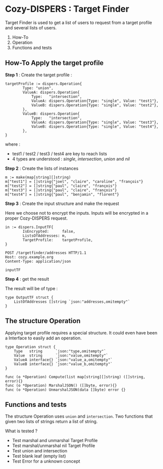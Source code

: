 # Cozy-DISPERS : Target Finder

Target Finder is used to get a list of users to request from a target profile and several lists of users. 

1. How-To
2. Operation 
3. Functions and tests

## How-To Apply the target profile 

**Step 1** : Create the target profile :

```golang
targetProfile := dispers.Operation{
		Type: "union",
		ValueA: dispers.Operation{
			Type:   "intersection",
			ValueA: dispers.Operation{Type: "single", Value: "test1"},
			ValueB: dispers.Operation{Type: "single", Value: "test2"},
		},
		ValueB: dispers.Operation{
			Type:   "intersection",
			ValueA: dispers.Operation{Type: "single", Value: "test3"},
			ValueB: dispers.Operation{Type: "single", Value: "test4"},
		},
}
```

where : 
- test1 / test2 / test3 / test4 are key to reach lists
- 4 types are understood : *single*, *intersection*, *union* and *nil* 

**Step 2** : Create the lists of instances

```golang
m := make(map[string][]string)
m["test1"] = []string{"joel", "claire", "caroline", "françois"}
m["test2"] = []string{"paul", "claire", "françois"}
m["test3"] = []string{"paul", "claire", "françois"}
m["test4"] = []string{"paul", "benjamin", "florent"}
```

**Step 3** : Create the input structure and make the request

Here we choose not to encrypt the inputs. Inputs will be encrypted in a proper Cozy-DISPERS request. 

```golang
in := dispers.InputTF{
		IsEncrypted:      false,
		ListsOfAddresses: m,
		TargetProfile:    targetProfile,
}
```

```http
POST /targetfinder/addresses HTTP/1.1
Host: cozy.example.org
Content-Type: application/json

inputTF
```

**Step 4** : get the result

The result will be of type :

```golang
type OutputTF struct {
	ListOfAddresses []string `json:"addresses,omitempty"`
}
```

## The structure Operation

Applying target profile requires a special structure. It could even have been a Interface to easily add an operation. 

```golang
type Operation struct {
	Type   string      `json:"type,omitempty"`
	Value  string      `json:"value,omitempty"`
	ValueA interface{} `json:"value_a,omitempty"`
	ValueB interface{} `json:"value_b,omitempty"`
}

func (o *Operation) Compute(list map[string][]string) ([]string, error){}
func (o *Operation) MarshalJSON() ([]byte, error){}
func (o *Operation) UnmarshalJSON(data []byte) error {}

```

## Functions and tests

The structure Operation uses `union` and `intersection`. Two functions that given two lists of strings return a list of string. 

What is tested ? 
- Test marshal and unmarshal Target Profile
- Test marshal/unmarshal nil Target Profile
- Test union and intersection
- Test blank leaf (empty list)
- Test Error for a unknown concept
